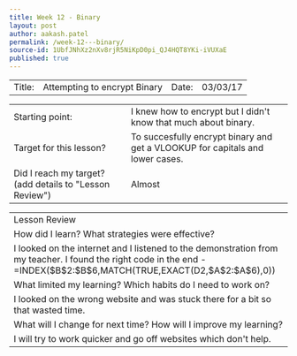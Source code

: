 ```yaml
---
title: Week 12 - Binary
layout: post
author: aakash.patel
permalink: /week-12---binary/
source-id: 1UbfJNhXz2nXv8rjR5NiKpD0pi_QJ4HQT8YKi-iVUXaE
published: true
---
```

<table>
  <tr>
    <td>Title:  </td>
    <td>Attempting to encrypt Binary</td>
    <td> Date:  </td>
    <td>03/03/17</td>
  </tr>
</table>


<table>
  <tr>
    <td>Starting point:</td>
    <td>I knew how to encrypt but I didn't know that much about binary.</td>
  </tr>
  <tr>
    <td>Target for this lesson?</td>
    <td>To succesfully encrypt binary and get a VLOOKUP for capitals and lower cases.</td>
  </tr>
  <tr>
    <td>Did I reach my target? 
(add details to "Lesson Review")</td>
    <td>Almost</td>
  </tr>
</table>


<table>
  <tr>
    <td>Lesson Review</td>
  </tr>
  <tr>
    <td>How did I learn? What strategies were effective? </td>
  </tr>
  <tr>
    <td>I looked on the internet and I listened to the demonstration from my teacher. I found the right code in the end - =INDEX($B$2:$B$6,MATCH(TRUE,EXACT(D2,$A$2:$A$6),0))
</td>
  </tr>
  <tr>
    <td>What limited my learning? Which habits do I need to work on? </td>
  </tr>
  <tr>
    <td>I looked on the wrong website and was stuck there for a bit so that wasted time. </td>
  </tr>
  <tr>
    <td>What will I change for next time? How will I improve my learning?</td>
  </tr>
  <tr>
    <td>I will try to work quicker and go off websites which don't help.</td>
  </tr>
</table>


